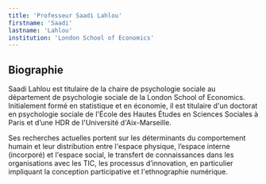 ```yaml
---
title: 'Professeur Saadi Lahlou'
firstname: 'Saadi'
lastname: 'Lahlou'
institution: 'London School of Economics'
---
```

## Biographie
Saadi Lahlou est titulaire de la chaire de psychologie sociale au département de psychologie sociale de la London School of Economics. Initialement formé en statistique et en économie, il est titulaire d'un doctorat en psychologie sociale de l'École des Hautes Études en Sciences Sociales à Paris et d’une HDR de l'Université d'Aix-Marseille.

Ses recherches actuelles portent sur ​​les déterminants du comportement humain et leur distribution entre l'espace physique, l’espace interne (incorporé) et l'espace social, le transfert de connaissances dans les organisations avec les TIC, les processus d’innovation, en particulier impliquant la conception participative et l'ethnographie numérique.